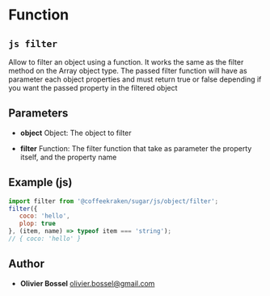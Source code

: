 
# Function


## ```js filter ```


Allow to filter an object using a function. It works the same as the filter method on the Array object type.
The passed filter function will have as parameter each object properties and must return true or false depending if you want the
passed property in the filtered object

## Parameters

- **object**  Object: The object to filter

- **filter**  Function: The filter function that take as parameter the property itself, and the property name



## Example (js)

```js
import filter from '@coffeekraken/sugar/js/object/filter';
filter({
   coco: 'hello',
   plop: true
}, (item, name) => typeof item === 'string');
// { coco: 'hello' }
```


## Author
- **Olivier Bossel** <a href="mailto:olivier.bossel@gmail.com">olivier.bossel@gmail.com</a> 



